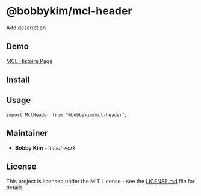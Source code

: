 # @bobbykim/mcl-header

Add description

## Demo

[MCL Histoire Page](https://manguito-component-library.vercel.app/story/{%story-link%})

## Install

## Usage

`import MclHeader from "@bobbykim/mcl-header"`;

## Maintainer

- **Bobby Kim** - _Initial work_

## License

This project is licensed under the MIT License - see the [LICENSE.md](./LICENSE.md) file for details
